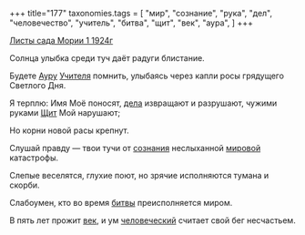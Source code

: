 +++
title="177"
taxonomies.tags = [
 "мир",
 "сознание",
 "рука",
 "дел",
 "человечество",
 "учитель",
 "битва",
 "щит",
 "век",
 "аура",
]
+++

[Листы сада Мории 1 1924г](/agni/1924)

Солнца улыбка среди туч даёт радуги блистание.   

Будете [Ауру](/tags/аура) [Учителя](/tags/учитель) помнить, улыбаясь через капли росы грядущего Светлого Дня.   

Я терплю: Имя Моё поносят, [дела](/tags/дел) извращают и разрушают, чужими руками [Щит](/tags/щит) Мой нарушают;   

Но корни новой расы крепнут.   

Слушай правду — твои тучи от [сознания](/tags/сознание) неслыханной [мировой](/tags/мир) катастрофы.   

Слепые веселятся, глухие поют, но зрячие исполняются тумана и скорби.   

Слабоумен, кто во время [битвы](/tags/битва) преисполняется миром.   

В пять лет прожит [век](/tags/век), и ум [человеческий](/tags/человечество) считает свой бег несчастьем.   

